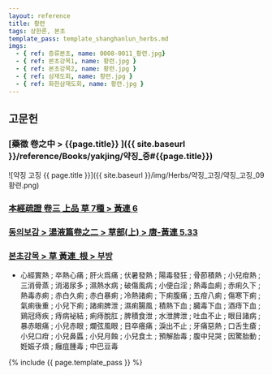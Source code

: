 ```yaml
---
layout: reference
title: 황련
tags: 상한론, 본초
template_pass: template_shanghanlun_herbs.md
imgs:
  - { ref: 증류본초, name: 0008-0011_황련.jpg}
  - { ref: 본초강목1, name: 황련.jpg }
  - { ref: 본초강목2, name: 황련.jpg }
  - { ref: 삼재도회, name: 황련.jpg }
  - { ref: 화한삼재도회, name: 황련.jpg }
---
```



## 고문헌

### [藥徵 卷之中 > {{page.title}} ]({{ site.baseurl }}/reference/Books/yakjing/약징_중#{{page.title}})

![약징 고징 {{ page.title }}]({{ site.baseurl }}/img/Herbs/약징_고징/약징_고징_09황련.png)

### [本經疏證 卷三 上品 草 7種 > 黃連 6](https://mediclassics.kr/books/154/volume/3/#content_54)

### [동의보감 > 湯液篇卷之二 > 草部(上) >  唐-黃連 5.33](https://mediclassics.kr/books/8/volume/21/#content_1413)

### [본초강목 > 草	黃連_根 > 부방]()

* 心經實熱 ; 卒熱心痛 ; 肝火爲痛 ; 伏暑發熱 ; 陽毒發狂 ; 骨莭積熱 ; 小兒疳熱 ; 三消骨蒸 ; 消渴尿多 ; 濕熱水病 ; 破傷風病 ; 小便白淫 ; 熱毒血痢 ; 赤痢久下 ; 熱毒赤痢 ; 赤白久痢 ; 赤白暴痢 ; 冷熱諸痢 ; 下痢腹痛 ; 五疳八痢 ; 傷寒下痢 ; 氣痢後重 ; 小兒下痢 ; 諸痢脾泄 ; 濕痢腸風 ; 積熱下血 ; 臓毒下血 ; 酒痔下血 ; 鷄冠痔疾 ; 痔病袐結 ; 痢痔脫肛 ; 脾積食泄 ; 水泄脾泄 ; 吐血不止 ; 眼目諸病 ; 暴赤眼痛 ; 小兒赤眼 ; 爛弦風眼 ; 目卒癢痛 ; 淚出不止 ; 牙痛惡熱 ; 口舌生瘡 ; 小兒口疳 ; 小兒鼻䘌 ; 小兒月蝕 ; 小兒食土 ; 預解胎毒 ; 腹中兒哭 ; 因驚胎動 ; 姙娠子煩 ; 癰疽腫毒 ; 中巴豆毒


{% include {{ page.template_pass }} %}
